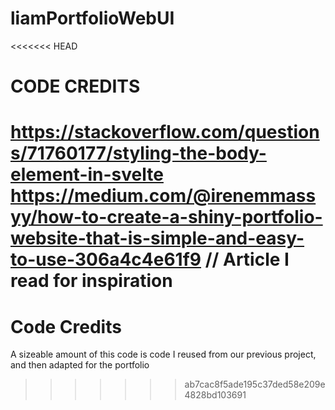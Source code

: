 # liamPortfolioWebUI

<<<<<<< HEAD
# CODE CREDITS
https://stackoverflow.com/questions/71760177/styling-the-body-element-in-svelte
https://medium.com/@irenemmassyy/how-to-create-a-shiny-portfolio-website-that-is-simple-and-easy-to-use-306a4c4e61f9 // Article I read for inspiration
=======

# Code Credits

A sizeable amount of this code is code I reused from our previous project, and then adapted for the portfolio
>>>>>>> ab7cac8f5ade195c37ded58e209e4828bd103691
